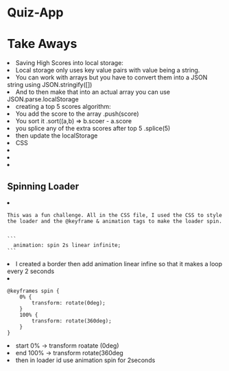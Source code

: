 # Quiz-App


# Take Aways
<li>Saving High Scores into local storage:</li>
<li>Local storage only uses key value pairs with value being a string. </li>
<li>You can work with arrays but you have to convert them into a JSON string using JSON.stringify([])</li>
<li>And to then make that into an actual array you can use JSON.parse.localStorage</li>


<li>creating a top 5 scores algorithm:</li>
<li>You add the score to the array .push(score)</li>
<li>You sort it .sort((a,b) => b.scoer - a.score </li>
<li>you splice any of the extra scores after top 5 .splice(5)</li>
<li>then update the localStorage</li>

<li>CSS</li>
<li></li>
<li></li>
<li></li>

## Spinning Loader

<li>

    This was a fun challenge. All in the CSS file, I used the CSS to style the loader and the @keyframe & animation tags to make the loader spin.

    
    ```
      animation: spin 2s linear infinite;
    ```
</li>
<li>I created a border then add animation linear infine so that it makes a loop every 2 seconds</li>
<li>

```
@keyframes spin {
    0% {
        transform: rotate(0deg);
    }
    100% {
        transform: rotate(360deg);
    }
}
```
</li>
<li>start 0% -> transform roatate (0deg)</li>
<li>end 100% -> transform rotate(360deg</li>
<li>then in loader id use animation spin for 2seconds </li>